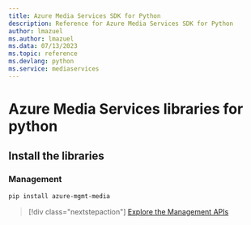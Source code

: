 ```yaml
---
title: Azure Media Services SDK for Python
description: Reference for Azure Media Services SDK for Python
author: lmazuel
ms.author: lmazuel
ms.data: 07/13/2023
ms.topic: reference
ms.devlang: python
ms.service: mediaservices
---
```

# Azure Media Services libraries for python

## Install the libraries


### Management

```bash
pip install azure-mgmt-media
```
> [!div class="nextstepaction"]
> [Explore the Management APIs](/python/api/overview/azure/mediaservices/management)